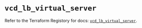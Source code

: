 # `vcd_lb_virtual_server`

Refer to the Terraform Registory for docs: [`vcd_lb_virtual_server`](https://registry.terraform.io/providers/vmware/vcd/3.10.0/docs/resources/lb_virtual_server).
